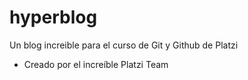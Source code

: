 # hyperblog
Un blog increible para el curso de Git y Github de Platzi
* Creado por el increíble Platzi Team